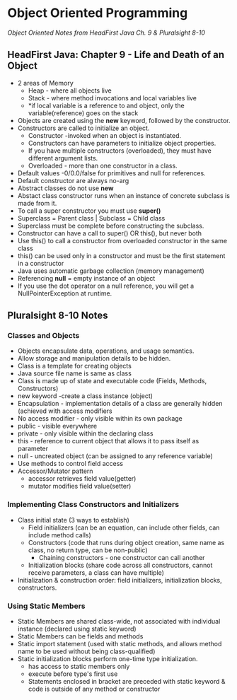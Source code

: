 # Object Oriented Programming
*Object Oriented Notes from HeadFirst Java Ch. 9 &amp; Pluralsight 8-10*

## HeadFirst Java: Chapter 9 - Life and Death of an Object
- 2 areas of Memory
  - Heap - where all objects live
  - Stack - where method invocations and local variables live
  - *if local variable is a reference to and object, only the variable(reference) goes on the stack
- Objects are created using the **new** keyword, followed by the constructor.
- Constructors are called to initialize an object.
  - Constructor -invoked when an object is instantiated.
  - Constructors can have parameters to initialize object properties.
  - If you have multiple constructors (overloaded), they must have different argument lists.
  - Overloaded - more than one constructor in a class.
- Default values -0/0.0/false for primitives and null for references.
- Default constructor are always no-arg
- Abstract classes do not use **new**
- Abstact class constructor runs when an instance of concrete subclass is made from it.
- To call a super constructor you must use **super()**
- Superclass = Parent class  |  Subclass = Child class
- Superclass must be complete before constructing the subclass.
- Constructor can have a call to super() OR this(), but never both
- Use this() to call a constructor from overloaded constructor in the same class
- this() can be used only in a constructor and must be the first statement in a 
constructor
- Java uses automatic garbage collection (memory management)
- Referencing **null** = empty instance of an object
- If you use the dot operator on a null reference, you will get a NullPointerException at runtime.

## Pluralsight 8-10 Notes
 ### Classes and Objects
 - Objects encapsulate data, operations, and usage semantics.
 - Allow storage and manipulation details to be hidden.
 - Class is a template for creating objects
 - Java source file name is same as class
 - Class is made up of state and executable code (Fields, Methods, Constructors)
 - new keyword -create a class instance (object)
 - Encapsulation - implementation details of a class are generally hidden (achieved with access modifiers
 - No access modifier - only visible within its own package
 - public - visible everywhere
 - private - only visible within the declaring class
 - this - reference to current object that allows it to pass itself as parameter
 - null - uncreated object (can be assigned to any reference variable)
 - Use methods to control field access
 - Accessor/Mutator pattern
    - accessor retrieves field value(getter)
    - mutator modifies field value(setter)

### Implementing Class Constructors and Initializers
- Class initial state (3 ways to establish)
  - Field initializers (can be an equation, can include other fields, can include method calls)
  - Constructors (code that runs during object creation, same name as class, no return type, can be non-public)
    - Chaining constructors - one constructor can call another   
  - Initialization blocks (share code across all constructors, cannot receive parameters, a class can have multiple)
- Initialization & construction order: field initializers, initialization blocks, constructors.

### Using Static Members
- Static Members are shared class-wide, not associated with individual instance (declared using static keyword)
- Static Members can be fields and methods
- Static import statement (used with static methods, and allows method name to be used without being class-qualified)
- Static initialization blocks perform one-time type initialization.
  - has access to static members only
  - execute before type's first use
  - Statements enclosed in bracket are preceded with static keyword & code is outside of any method or constructor
  
